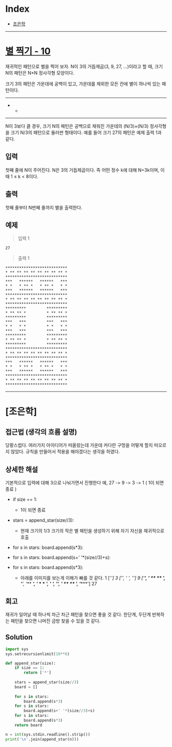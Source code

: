 # Index

+ [조은학](#조은학)

---

# [별 찍기 - 10](https://www.acmicpc.net/problem/2447)

재귀적인 패턴으로 별을 찍어 보자. N이 3의 거듭제곱(3, 9, 27, ...)이라고 할 때, 크기 N의 패턴은 N×N 정사각형 모양이다.

크기 3의 패턴은 가운데에 공백이 있고, 가운데를 제외한 모든 칸에 별이 하나씩 있는 패턴이다.

***
* *
***

N이 3보다 클 경우, 크기 N의 패턴은 공백으로 채워진 가운데의 (N/3)×(N/3) 정사각형을 크기 N/3의 패턴으로 둘러싼 형태이다. 예를 들어 크기 27의 패턴은 예제 출력 1과 같다.

## 입력

첫째 줄에 N이 주어진다. N은 3의 거듭제곱이다. 즉 어떤 정수 k에 대해 N=3k이며, 이때 1 ≤ k < 8이다.

## 출력

첫째 줄부터 N번째 줄까지 별을 출력한다.

## 예제

> 입력 1

```
27
```

> 출력 1

```
***************************
* ** ** ** ** ** ** ** ** *
***************************
***   ******   ******   ***
* *   * ** *   * ** *   * *
***   ******   ******   ***
***************************
* ** ** ** ** ** ** ** ** *
***************************
*********         *********
* ** ** *         * ** ** *
*********         *********
***   ***         ***   ***
* *   * *         * *   * *
***   ***         ***   ***
*********         *********
* ** ** *         * ** ** *
*********         *********
***************************
* ** ** ** ** ** ** ** ** *
***************************
***   ******   ******   ***
* *   * ** *   * ** *   * *
***   ******   ******   ***
***************************
* ** ** ** ** ** ** ** ** *
***************************
```

---

# [조은학]

## 접근법 (생각의 흐름 설명)

<!--문제를 풀며 생각의 흐름을 글로 작성-->
당황스럽다.
여러가지 아이디어가 떠올랐는데 가운데 커다란 구멍을 어떻게 할지 떠오르지 않았다.
규칙을 만들어서 적용을 해야겠다는 생각을 하였다. 

## 상세한 해설

<!--기술 면접을 면접관 앞에서 한다는 생각으로 설명-->
<!--시복도, 알고리즘 선택 이유 등-->
기본적으로 입력에 대해 3으로 나눠가면서 진행한다
예, 27 -> 9 -> 3 -> 1 ( 1이 되면 종료 )

- if size == 1:
    - 1이 되면 종료

- stars = append_star(size//3):
    - 현재 크기의 1/3 크기의 작은 별 패턴을 생성하기 위해 자기 자신을 재귀적으로 호출

- for s in stars: board.append(s*3):
- for s in stars: board.append(s+' '*(size//3)+s):
- for s in stars: board.append(s*3):
    - 아래를 이미지를 보는게 이해가 빠를 것 같다.
1 ['*']
3 ['***', '* *', '***']
9 ['*********', '* ** ** *', '*********', '***   ***', '* *   * *', '***   ***', '*********', '* ** ** *', '*********']
27 

## 회고

<!--이런 유형은 이렇게 접근하면 좋겠다 (이유와 함께)-->
재귀가 일어날 때 하나씩 차근 차근 패턴을 찾으면 좋을 것 같다.
한단계, 두단계 반복하는 패턴을 찾으면 나머진 금방 찾을 수 있을 것 같다.

## Solution

<!--전체 코드 첨부-->
```python
import sys
sys.setrecursionlimit(10**6)

def append_star(size):
    if size == 1:
        return ['*']
    
    stars = append_star(size//3) 
    board = []
   
    for s in stars:
        board.append(s*3)
    for s in stars:
        board.append(s+' '*(size//3)+s)
    for s in stars:
        board.append(s*3)
    return board

n = int(sys.stdin.readline().strip())
print('\n'.join(append_star(n)))
```
